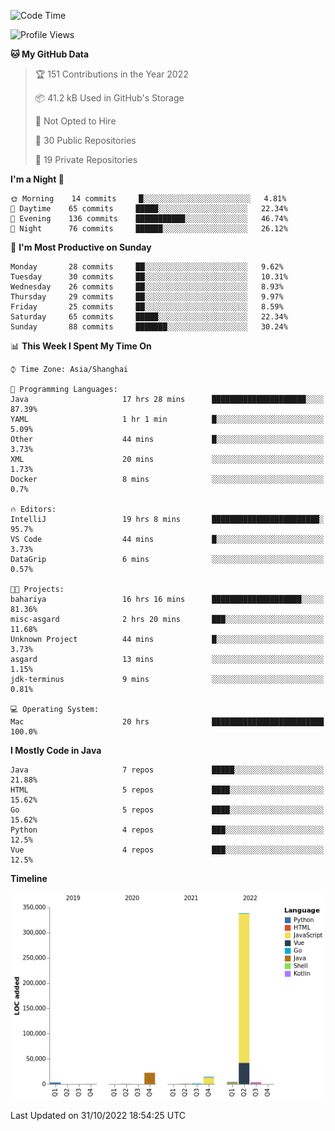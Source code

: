 <!--START_SECTION:waka-->
![Code Time](http://img.shields.io/badge/Code%20Time-1%2C314%20hrs%2014%20mins-blue)

![Profile Views](http://img.shields.io/badge/Profile%20Views-0-blue)

**🐱 My GitHub Data** 

> 🏆 151 Contributions in the Year 2022
 > 
> 📦 41.2 kB Used in GitHub's Storage 
 > 
> 🚫 Not Opted to Hire
 > 
> 📜 30 Public Repositories 
 > 
> 🔑 19 Private Repositories  
 > 
**I'm a Night 🦉** 

```text
🌞 Morning    14 commits     █░░░░░░░░░░░░░░░░░░░░░░░░   4.81% 
🌆 Daytime    65 commits     █████░░░░░░░░░░░░░░░░░░░░   22.34% 
🌃 Evening    136 commits    ███████████░░░░░░░░░░░░░░   46.74% 
🌙 Night      76 commits     ██████░░░░░░░░░░░░░░░░░░░   26.12%

```
📅 **I'm Most Productive on Sunday** 

```text
Monday       28 commits     ██░░░░░░░░░░░░░░░░░░░░░░░   9.62% 
Tuesday      30 commits     ██░░░░░░░░░░░░░░░░░░░░░░░   10.31% 
Wednesday    26 commits     ██░░░░░░░░░░░░░░░░░░░░░░░   8.93% 
Thursday     29 commits     ██░░░░░░░░░░░░░░░░░░░░░░░   9.97% 
Friday       25 commits     ██░░░░░░░░░░░░░░░░░░░░░░░   8.59% 
Saturday     65 commits     █████░░░░░░░░░░░░░░░░░░░░   22.34% 
Sunday       88 commits     ███████░░░░░░░░░░░░░░░░░░   30.24%

```


📊 **This Week I Spent My Time On** 

```text
⌚︎ Time Zone: Asia/Shanghai

💬 Programming Languages: 
Java                     17 hrs 28 mins      █████████████████████░░░░   87.39% 
YAML                     1 hr 1 min          █░░░░░░░░░░░░░░░░░░░░░░░░   5.09% 
Other                    44 mins             █░░░░░░░░░░░░░░░░░░░░░░░░   3.73% 
XML                      20 mins             ░░░░░░░░░░░░░░░░░░░░░░░░░   1.73% 
Docker                   8 mins              ░░░░░░░░░░░░░░░░░░░░░░░░░   0.7%

🔥 Editors: 
IntelliJ                 19 hrs 8 mins       ████████████████████████░   95.7% 
VS Code                  44 mins             █░░░░░░░░░░░░░░░░░░░░░░░░   3.73% 
DataGrip                 6 mins              ░░░░░░░░░░░░░░░░░░░░░░░░░   0.57%

🐱‍💻 Projects: 
bahariya                 16 hrs 16 mins      ████████████████████░░░░░   81.36% 
misc-asgard              2 hrs 20 mins       ███░░░░░░░░░░░░░░░░░░░░░░   11.68% 
Unknown Project          44 mins             █░░░░░░░░░░░░░░░░░░░░░░░░   3.73% 
asgard                   13 mins             ░░░░░░░░░░░░░░░░░░░░░░░░░   1.15% 
jdk-terminus             9 mins              ░░░░░░░░░░░░░░░░░░░░░░░░░   0.81%

💻 Operating System: 
Mac                      20 hrs              █████████████████████████   100.0%

```

**I Mostly Code in Java** 

```text
Java                     7 repos             █████░░░░░░░░░░░░░░░░░░░░   21.88% 
HTML                     5 repos             ████░░░░░░░░░░░░░░░░░░░░░   15.62% 
Go                       5 repos             ████░░░░░░░░░░░░░░░░░░░░░   15.62% 
Python                   4 repos             ███░░░░░░░░░░░░░░░░░░░░░░   12.5% 
Vue                      4 repos             ███░░░░░░░░░░░░░░░░░░░░░░   12.5%

```


**Timeline**

![Chart not found](https://raw.githubusercontent.com/youtiaoguagua/youtiaoguagua/master/charts/bar_graph.png) 


 Last Updated on 31/10/2022 18:54:25 UTC
<!--END_SECTION:waka-->